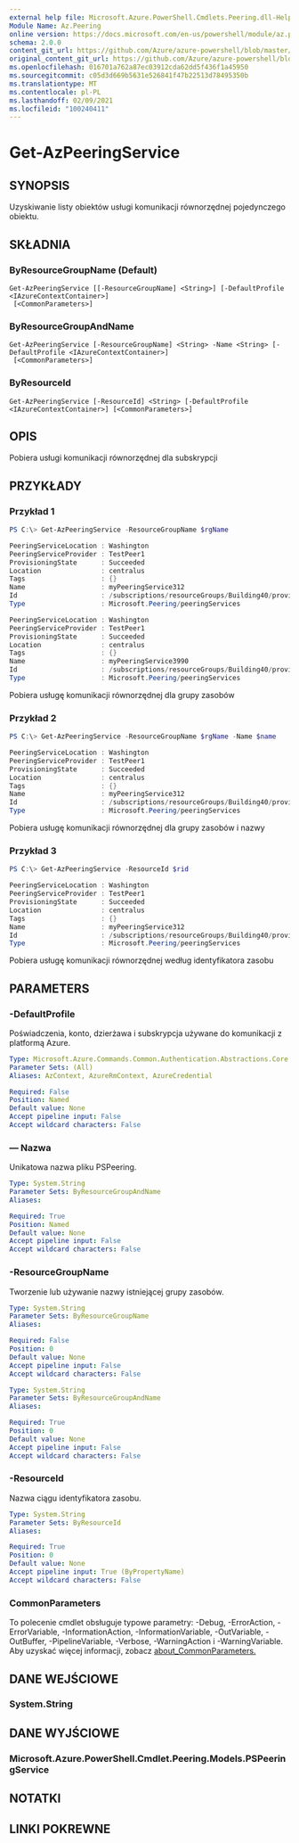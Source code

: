 ```yaml
---
external help file: Microsoft.Azure.PowerShell.Cmdlets.Peering.dll-Help.xml
Module Name: Az.Peering
online version: https://docs.microsoft.com/en-us/powershell/module/az.peering/get-azpeeringservice
schema: 2.0.0
content_git_url: https://github.com/Azure/azure-powershell/blob/master/src/Peering/Peering/help/Get-AzPeeringService.md
original_content_git_url: https://github.com/Azure/azure-powershell/blob/master/src/Peering/Peering/help/Get-AzPeeringService.md
ms.openlocfilehash: 016701a762a87ec03912cda62dd5f436f1a45950
ms.sourcegitcommit: c05d3d669b5631e526841f47b22513d78495350b
ms.translationtype: MT
ms.contentlocale: pl-PL
ms.lasthandoff: 02/09/2021
ms.locfileid: "100240411"
---
```

# Get-AzPeeringService

## SYNOPSIS
Uzyskiwanie listy obiektów usługi komunikacji równorzędnej pojedynczego obiektu.

## SKŁADNIA

### ByResourceGroupName (Default)
```
Get-AzPeeringService [[-ResourceGroupName] <String>] [-DefaultProfile <IAzureContextContainer>]
 [<CommonParameters>]
```

### ByResourceGroupAndName
```
Get-AzPeeringService [-ResourceGroupName] <String> -Name <String> [-DefaultProfile <IAzureContextContainer>]
 [<CommonParameters>]
```

### ByResourceId
```
Get-AzPeeringService [-ResourceId] <String> [-DefaultProfile <IAzureContextContainer>] [<CommonParameters>]
```

## OPIS
Pobiera usługi komunikacji równorzędnej dla subskrypcji

## PRZYKŁADY

### Przykład 1
```powershell
PS C:\> Get-AzPeeringService -ResourceGroupName $rgName

PeeringServiceLocation : Washington
PeeringServiceProvider : TestPeer1
ProvisioningState      : Succeeded
Location               : centralus
Tags                   : {}
Name                   : myPeeringService312
Id                     : /subscriptions/resourceGroups/Building40/providers/Microsoft.Peering/peeringServices/myPeeringService312
Type                   : Microsoft.Peering/peeringServices

PeeringServiceLocation : Washington
PeeringServiceProvider : TestPeer1
ProvisioningState      : Succeeded
Location               : centralus
Tags                   : {}
Name                   : myPeeringService3990
Id                     : /subscriptions/resourceGroups/Building40/providers/Microsoft.Peering/peeringServices/myPeeringService3990
Type                   : Microsoft.Peering/peeringServices
```

Pobiera usługę komunikacji równorzędnej dla grupy zasobów

### Przykład 2
```powershell
PS C:\> Get-AzPeeringService -ResourceGroupName $rgName -Name $name

PeeringServiceLocation : Washington
PeeringServiceProvider : TestPeer1
ProvisioningState      : Succeeded
Location               : centralus
Tags                   : {}
Name                   : myPeeringService312
Id                     : /subscriptions/resourceGroups/Building40/providers/Microsoft.Peering/peeringServices/myPeeringService312
Type                   : Microsoft.Peering/peeringServices
```

Pobiera usługę komunikacji równorzędnej dla grupy zasobów i nazwy

### Przykład 3
```powershell
PS C:\> Get-AzPeeringService -ResourceId $rid

PeeringServiceLocation : Washington
PeeringServiceProvider : TestPeer1
ProvisioningState      : Succeeded
Location               : centralus
Tags                   : {}
Name                   : myPeeringService312
Id                     : /subscriptions/resourceGroups/Building40/providers/Microsoft.Peering/peeringServices/myPeeringService312
Type                   : Microsoft.Peering/peeringServices
```

Pobiera usługę komunikacji równorzędnej według identyfikatora zasobu

## PARAMETERS

### -DefaultProfile
Poświadczenia, konto, dzierżawa i subskrypcja używane do komunikacji z platformą Azure.

```yaml
Type: Microsoft.Azure.Commands.Common.Authentication.Abstractions.Core.IAzureContextContainer
Parameter Sets: (All)
Aliases: AzContext, AzureRmContext, AzureCredential

Required: False
Position: Named
Default value: None
Accept pipeline input: False
Accept wildcard characters: False
```

### — Nazwa
Unikatowa nazwa pliku PSPeering.

```yaml
Type: System.String
Parameter Sets: ByResourceGroupAndName
Aliases:

Required: True
Position: Named
Default value: None
Accept pipeline input: False
Accept wildcard characters: False
```

### -ResourceGroupName
Tworzenie lub używanie nazwy istniejącej grupy zasobów.

```yaml
Type: System.String
Parameter Sets: ByResourceGroupName
Aliases:

Required: False
Position: 0
Default value: None
Accept pipeline input: False
Accept wildcard characters: False
```

```yaml
Type: System.String
Parameter Sets: ByResourceGroupAndName
Aliases:

Required: True
Position: 0
Default value: None
Accept pipeline input: False
Accept wildcard characters: False
```

### -ResourceId
Nazwa ciągu identyfikatora zasobu.

```yaml
Type: System.String
Parameter Sets: ByResourceId
Aliases:

Required: True
Position: 0
Default value: None
Accept pipeline input: True (ByPropertyName)
Accept wildcard characters: False
```

### CommonParameters
To polecenie cmdlet obsługuje typowe parametry: -Debug, -ErrorAction, -ErrorVariable, -InformationAction, -InformationVariable, -OutVariable, -OutBuffer, -PipelineVariable, -Verbose, -WarningAction i -WarningVariable. Aby uzyskać więcej informacji, zobacz [about_CommonParameters.](http://go.microsoft.com/fwlink/?LinkID=113216)

## DANE WEJŚCIOWE

### System.String

## DANE WYJŚCIOWE

### Microsoft.Azure.PowerShell.Cmdlet.Peering.Models.PSPeeringService

## NOTATKI

## LINKI POKREWNE
